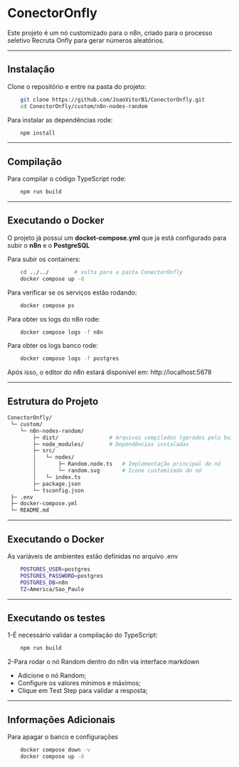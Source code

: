 # ConectorOnfly
Este projeto é um nó customizado para o n8n, criado para o processo seletivo Recruta Onfly para gerar números aleatórios.  

---

## Instalação
Clone o repositório e entre na pasta do projeto:
```bash
    git clone https://github.com/JoaoVitorB1/ConectorOnfly.git
    cd ConectorOnfly/custom/n8n-nodes-random
```

Para instalar as dependências rode:
```bash
    npm install
```

---

## Compilação
Para compilar o código TypeScript rode:
```bash
    npm run build
```

---

## Executando o Docker
O projeto já possui um **docket-compose.yml** que ja está configurado para subir o **n8n** e o **PostgreSQL**

Para subir os containers:
```bash
    cd ../../        # volta para a pasta ConectorOnfly
    docker compose up -d
```

Para verificar se os serviços estão rodando:
```bash
    docker compose ps
```

Para obter os logs do n8n rode:
```bash
    docker compose logs -f n8n
```

Para obter os logs banco rode:
```bash
    docker compose logs -f postgres
```

Após isso, o editor do n8n estará disponível em:
http://localhost:5678

---
## Estrutura do Projeto
```bash
ConectorOnfly/
 └─ custom/
    └─ n8n-nodes-random/
        ├─ dist/                # Arquivos compilados (gerados pelo build)
        ├─ node_modules/        # Dependências instaladas
        ├─ src/
        │   └─ nodes/
        │       ├─ Random.node.ts   # Implementação principal do nó
        │       └─ random.svg       # Ícone customizado do nó
        │   └─ index.ts
        ├─ package.json
        └─ tsconfig.json
 ├─ .env
 ├─ docker-compose.yml
 └─ README.md
```

---

## Executando o Docker
As variáveis de ambientes estão definidas no arquivo .env
```bash
    POSTGRES_USER=postgres
    POSTGRES_PASSWORD=postgres
    POSTGRES_DB=n8n
    TZ=America/Sao_Paulo
```

---

## Executando os testes
1-É necessário validar a compilação do TypeScript:
```bash
    npm run build
```

2-Para rodar o nó Random dentro do n8n via interface
markdown
- Adicione o nó Random;
- Configure os valores mínimos e máximos;
- Clique em Test Step para validar a resposta;
    
---

## Informações Adicionais
Para apagar o banco e configurações
```bash
    docker compose down -v
    docker compose up -d
```

